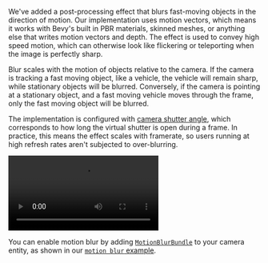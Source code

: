 We've added a post-processing effect that blurs fast-moving objects in the direction of motion.
Our implementation uses motion vectors, which means it works with Bevy's built in PBR materials, skinned meshes, or anything else that writes motion vectors and depth.
The effect is used to convey high speed motion, which can otherwise look like flickering or teleporting when the image is perfectly sharp.

Blur scales with the motion of objects relative to the camera.
If the camera is tracking a fast moving object, like a vehicle, the vehicle will remain sharp, while stationary objects will be blurred.
Conversely, if the camera is pointing at a stationary object, and a fast moving vehicle moves through the frame, only the fast moving object will be blurred.

The implementation is configured with [camera shutter angle](https://en.wikipedia.org/wiki/Rotary_disc_shutter), which corresponds to how long the virtual shutter is open during a frame.
In practice, this means the effect scales with framerate, so users running at high refresh rates aren't subjected to over-blurring.

![A series of cartoony cars whiz past low polygon trees. The trees and the cars blur as the camera moves, with faster objects (relative to the field of vision) blurring more.](motion_blur_cars.mp4)

You can enable motion blur by adding [`MotionBlurBundle`](https://dev-docs.bevyengine.org/bevy/core_pipeline/motion_blur/struct.MotionBlurBundle.html) to your camera entity, as shown in our [`motion blur` example](https://github.com/bevyengine/bevy/blob/main/examples/3d/motion_blur.rs).

